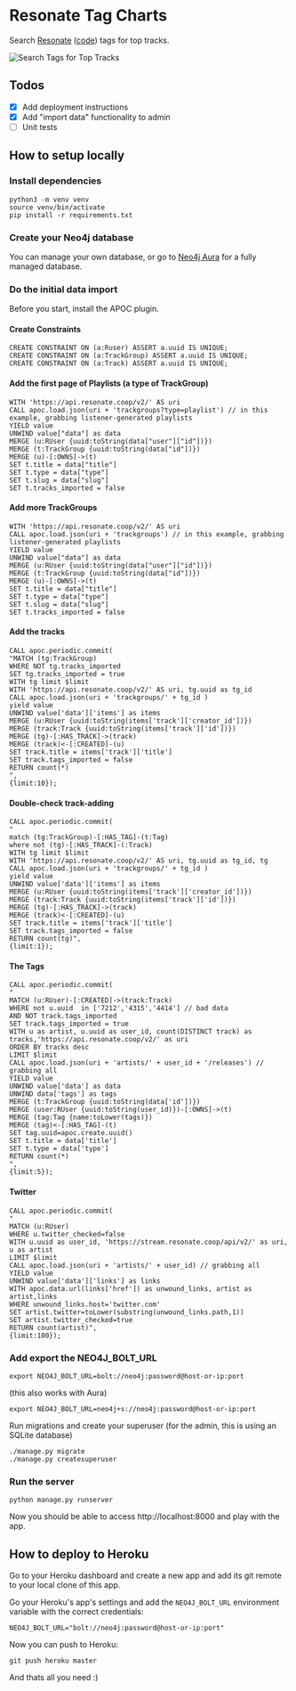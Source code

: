 # Resonate Tag Charts

Search [Resonate](https://resonate.is/) ([code](https://github.com/resonatecoop/)) tags for top tracks. 

![Search Tags for Top Tracks](https://raw.githubusercontent.com/whatSocks/reso-tag-charts/main/img/search.png)

## Todos

- [X] Add deployment instructions
- [x] Add "import data" functionality to admin
- [ ] Unit tests

## How to setup locally

### Install dependencies

```shell
python3 -m venv venv
source venv/bin/activate
pip install -r requirements.txt
```

### Create your Neo4j database

You can manage your own database, or go to [Neo4j Aura](https://neo4j.com/cloud/aura/) for a fully managed database.

### Do the initial data import

Before you start, install the APOC plugin.  

#### Create Constraints

```
CREATE CONSTRAINT ON (a:Ruser) ASSERT a.uuid IS UNIQUE;
CREATE CONSTRAINT ON (a:TrackGroup) ASSERT a.uuid IS UNIQUE;
CREATE CONSTRAINT ON (a:Track) ASSERT a.uuid IS UNIQUE;
```

#### Add the first page of Playlists (a type of TrackGroup)

```
WITH 'https://api.resonate.coop/v2/' AS uri
CALL apoc.load.json(uri + 'trackgroups?type=playlist') // in this example, grabbing listener-generated playlists
YIELD value
UNWIND value["data"] as data
MERGE (u:RUser {uuid:toString(data["user"]["id"])})
MERGE (t:TrackGroup {uuid:toString(data["id"])})
MERGE (u)-[:OWNS]->(t)
SET t.title = data["title"]
SET t.type = data["type"]
SET t.slug = data["slug"]
SET t.tracks_imported = false
```

#### Add more TrackGroups

```
WITH 'https://api.resonate.coop/v2/' AS uri
CALL apoc.load.json(uri + 'trackgroups') // in this example, grabbing listener-generated playlists
YIELD value
UNWIND value["data"] as data
MERGE (u:RUser {uuid:toString(data["user"]["id"])})
MERGE (t:TrackGroup {uuid:toString(data["id"])})
MERGE (u)-[:OWNS]->(t)
SET t.title = data["title"]
SET t.type = data["type"]
SET t.slug = data["slug"]
SET t.tracks_imported = false
```

#### Add the tracks

```
CALL apoc.periodic.commit(
"MATCH (tg:TrackGroup)
WHERE NOT tg.tracks_imported 
SET tg.tracks_imported = true
WITH tg limit $limit
WITH 'https://api.resonate.coop/v2/' AS uri, tg.uuid as tg_id
CALL apoc.load.json(uri + 'trackgroups/' + tg_id )
yield value
UNWIND value['data']['items'] as items
MERGE (u:RUser {uuid:toString(items['track']['creator_id'])})
MERGE (track:Track {uuid:toString(items['track']['id'])})
MERGE (tg)-[:HAS_TRACK]->(track)
MERGE (track)<-[:CREATED]-(u)
SET track.title = items['track']['title']
SET track.tags_imported = false
RETURN count(*)
",
{limit:10});
```

#### Double-check track-adding

```
CALL apoc.periodic.commit(
"
match (tg:TrackGroup)-[:HAS_TAG]-(t:Tag)
where not (tg)-[:HAS_TRACK]-(:Track)
WITH tg limit $limit
WITH 'https://api.resonate.coop/v2/' AS uri, tg.uuid as tg_id, tg
CALL apoc.load.json(uri + 'trackgroups/' + tg_id )
yield value
UNWIND value['data']['items'] as items
MERGE (u:RUser {uuid:toString(items['track']['creator_id'])})
MERGE (track:Track {uuid:toString(items['track']['id'])})
MERGE (tg)-[:HAS_TRACK]->(track)
MERGE (track)<-[:CREATED]-(u)
SET track.title = items['track']['title']
SET track.tags_imported = false
RETURN count(tg)",
{limit:1});
```

#### The Tags

```
CALL apoc.periodic.commit(
"
MATCH (u:RUser)-[:CREATED]->(track:Track)
WHERE not u.uuid  in ['7212','4315','4414'] // bad data
AND NOT track.tags_imported
SET track.tags_imported = true
WITH u as artist, u.uuid as user_id, count(DISTINCT track) as tracks,'https://api.resonate.coop/v2/' as uri
ORDER BY tracks desc
LIMIT $limit
CALL apoc.load.json(uri + 'artists/' + user_id + '/releases') // grabbing all
YIELD value
UNWIND value['data'] as data
UNWIND data['tags'] as tags
MERGE (t:TrackGroup {uuid:toString(data['id'])})
MERGE (user:RUser {uuid:toString(user_id)})-[:OWNS]->(t)
MERGE (tag:Tag {name:toLower(tags)})
MERGE (tag)<-[:HAS_TAG]-(t)
SET tag.uuid=apoc.create.uuid()
SET t.title = data['title']
SET t.type = data['type']
RETURN count(*)
",
{limit:5});
```

#### Twitter 

```
CALL apoc.periodic.commit(
"
MATCH (u:RUser)
WHERE u.twitter_checked=false
WITH u.uuid as user_id, 'https://stream.resonate.coop/api/v2/' as uri, u as artist
LIMIT $limit
CALL apoc.load.json(uri + 'artists/' + user_id) // grabbing all
YIELD value
UNWIND value['data']['links'] as links
WITH apoc.data.url(links['href']) as unwound_links, artist as artist,links
WHERE unwound_links.host='twitter.com'
SET artist.twitter=toLower(substring(unwound_links.path,1))
SET artist.twitter_checked=true
RETURN count(artist)",
{limit:100});

```


### Add export the NEO4J_BOLT_URL

```shell
export NEO4J_BOLT_URL=bolt://neo4j:password@host-or-ip:port
```

(this also works with Aura)

```shell
export NEO4J_BOLT_URL=neo4j+s://neo4j:password@host-or-ip:port
```

Run migrations and create your superuser (for the admin, this is using an SQLite database)

```
./manage.py migrate
./manage.py createsuperuser
```

### Run the server

```shell
python manage.py runserver
```

Now you should be able to access http://localhost:8000 and play with the app.


## How to deploy to Heroku

Go to your Heroku dashboard and create a new app and add its git remote to your local clone of this app.

Go your Heroku's app's settings and add the `NEO4J_BOLT_URL` environment variable with the correct credentials:

```NEO4J_BOLT_URL="bolt://neo4j:password@host-or-ip:port"```

Now you can push to Heroku:

```shell
git push heroku master
```

And thats all you need :)

